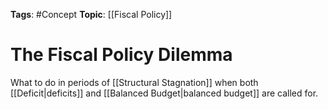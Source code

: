 
**Tags**: #Concept 
**Topic**: [[Fiscal Policy]]

# The Fiscal Policy Dilemma
What to do in periods of [[Structural Stagnation]] when both [[Deficit|deficits]] and [[Balanced Budget|balanced budget]] are called for.

